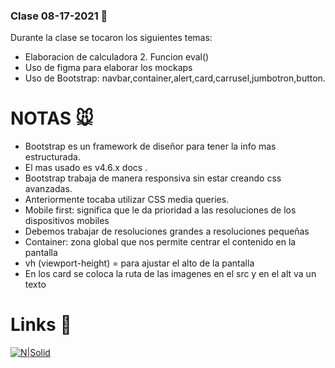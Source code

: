 ### Clase 08-17-2021 🐶

Durante la clase se tocaron los siguientes temas:

- Elaboracion de calculadora 2. Funcion eval()
- Uso de figma para elaborar los mockaps
- Uso de Bootstrap: navbar,container,alert,card,carrusel,jumbotron,button.

# NOTAS  🐭

- Bootstrap es un framework de diseñor para tener la info mas estructurada.
- El mas usado es  v4.6.x docs .
- Bootstrap trabaja de manera responsiva sin estar creando css avanzadas.
-  Anteriormente tocaba utilizar CSS media queries.
- Mobile first: significa que le da prioridad a las resoluciones de los dispositivos mobiles
- Debemos trabajar de resoluciones grandes a resoluciones pequeñas
- Container: zona global que nos permite centrar el contenido en la pantalla
- vh (viewport-height) = para ajustar el alto de la pantalla
- En los card se coloca la ruta de las imagenes en el src y en el alt va un texto

# Links  🐰
[![N|Solid](https://destatic.blob.core.windows.net/images/bootstrap-logo.png)](https://getbootstrap.com/)